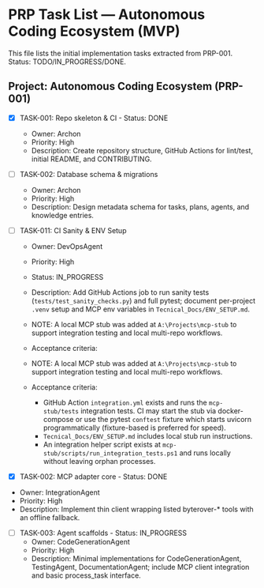 # PRP Task List — Autonomous Coding Ecosystem (MVP)

This file lists the initial implementation tasks extracted from PRP-001. Status: TODO/IN_PROGRESS/DONE.

## Project: Autonomous Coding Ecosystem (PRP-001)

- [x] TASK-001: Repo skeleton & CI  - Status: DONE
  - Owner: Archon
  - Priority: High
  - Description: Create repository structure, GitHub Actions for lint/test, initial README, and CONTRIBUTING.

- [ ] TASK-002: Database schema & migrations
  - Owner: Archon
  - Priority: High
  - Description: Design metadata schema for tasks, plans, agents, and knowledge entries.

- [ ] TASK-011: CI Sanity & ENV Setup
  - Owner: DevOpsAgent
  - Priority: High
  - Status: IN_PROGRESS
  - Description: Add GitHub Actions job to run sanity tests (`tests/test_sanity_checks.py`) and full pytest; document per-project `.venv` setup and MCP env variables in `Tecnical_Docs/ENV_SETUP.md`.

  - NOTE: A local MCP stub was added at `A:\Projects\mcp-stub` to support integration testing and local multi-repo workflows.
  - Acceptance criteria:
  - NOTE: A local MCP stub was added at `A:\Projects\mcp-stub` to support integration testing and local multi-repo workflows.
  - Acceptance criteria:
    - GitHub Action `integration.yml` exists and runs the `mcp-stub/tests` integration tests. CI may start the stub via docker-compose or use the pytest `conftest` fixture which starts uvicorn programmatically (fixture-based is preferred for speed).
    - `Tecnical_Docs/ENV_SETUP.md` includes local stub run instructions.
    - An integration helper script exists at `mcp-stub/scripts/run_integration_tests.ps1` and runs locally without leaving orphan processes.

 - [x] TASK-002: MCP adapter core  - Status: DONE
  - Owner: IntegrationAgent
  - Priority: High
  - Description: Implement thin client wrapping listed byterover-* tools with an offline fallback.

- [ ] TASK-003: Agent scaffolds  - Status: IN_PROGRESS
  - Owner: CodeGenerationAgent
  - Priority: High
  - Description: Minimal implementations for CodeGenerationAgent, TestingAgent, DocumentationAgent; include MCP client integration and basic process_task interface.

